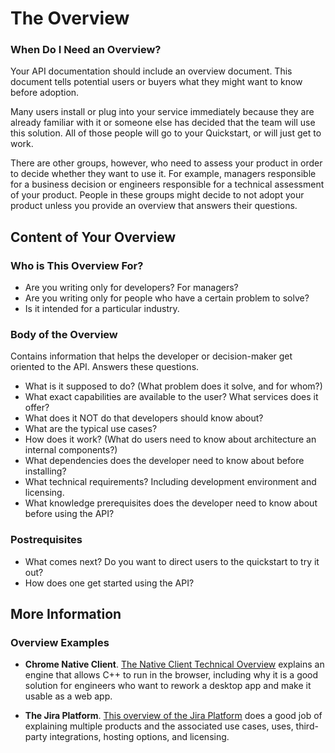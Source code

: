 # The Overview

### When Do I Need an Overview?

Your API documentation should include an overview document. This document tells potential users or buyers what they might want to know before adoption.

Many users install or plug into your service immediately because they are already familiar with it or someone else has decided that the team will use this solution. All of those people will go to your Quickstart, or will just get to work.

There are other groups, however, who need to assess your product in order to decide whether they want to use it. For example, managers responsible for a business decision or engineers responsible for a technical assessment of your product. People in these groups might decide to not adopt your product unless you provide an overview that answers their questions.

## Content of Your Overview

### Who is This Overview For?

* Are you writing only for developers? For managers?
* Are you writing only for people who have a certain problem to solve?
* Is it intended for a particular industry.

### Body of the Overview

Contains information that helps the developer or decision-maker get oriented to the API. Answers these questions.

* What is it supposed to do? (What problem does it solve, and for whom?)
* What exact capabilities are available to the user? What services does it offer?
* What does it NOT do that developers should know about?
* What are the typical use cases?
* How does it work? (What do users need to know about architecture an internal components?)
* What dependencies does the developer need to know about before installing?
* What technical requirements? Including development environment and licensing.
* What knowledge prerequisites does the developer need to know about before using the API?

### Postrequisites

* What comes next? Do you want to direct users to the quickstart to try it out?
* How does one get started using the API?

## More Information

### Overview Examples

* **Chrome Native Client**. [The Native Client Technical Overview](https://developer.chrome.com/native-client/overview) explains an engine that allows C++ to run in the browser, including why it is a good solution for engineers who want to rework a desktop app and make it usable as a web app.

* **The Jira Platform**. [This overview of the Jira Platform](https://www.atlassian.com/software/jira/guides/getting-started/overview#about-the-jira-platform) does a good job of explaining multiple products and the associated use cases, uses, third-party integrations, hosting options, and licensing.
